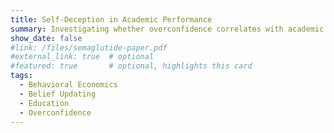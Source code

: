 ```yaml
---
title: Self-Deception in Academic Performance
summary: Investigating whether overconfidence correlates with academic achievement and how signaling one's true ability influences outcomes and beliefs.
show_date: false
#link: /files/semaglutide-paper.pdf
#external_link: true  # optional
#featured: true       # optional, highlights this card
tags:
  - Behavioral Economics
  - Belief Updating
  - Education
  - Overconfidence
---
```

